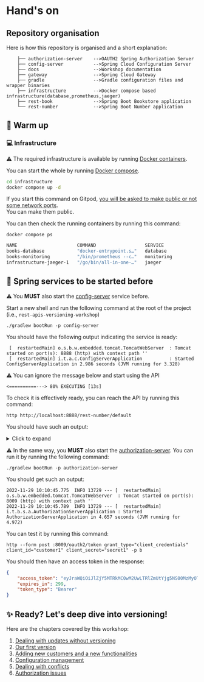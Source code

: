 # Hand's on

## Repository organisation

Here is how this repository is organised and a short explanation:

```jshelllanguage
    ├── authorization-server    -->OAUTH2 Spring Authorization Server
    ├── config-server           -->Spring Cloud Configuration Server
    ├── docs                    -->Workshop documentation
    ├── gateway                 -->Spring Cloud Gateway
    ├── gradle                  -->Gradle configuration files and wrapper binaries
    ├── infrastructure          -->Docker compose based infrastructure(database,prometheus,jaeger)
    ├── rest-book               -->Spring Boot Bookstore application
    └── rest-number             -->Spring Boot Number application
```

## :running: Warm up

### :computer: Infrastructure

:warning: The required infrastructure is available by
running [Docker containers](https://www.docker.com/resources/what-container/).

You can start the whole by running [Docker compose](https://docs.docker.com/compose/).

```bash
cd infrastructure
docker compose up -d
```

If you start this command on Gitpod, [you will be asked to make public or not some network ports](https://www.gitpod.io/docs/configure/workspaces/ports).  
You can make them public.

You can then check the running containers by running this command:

```jshelllanguage
docker compose ps
```

```bash
NAME                      COMMAND                  SERVICE             STATUS              PORTS
books-database            "docker-entrypoint.s…"   database            running             0.0.0.0:5432->5432/tcp
books-monitoring          "/bin/prometheus --c…"   monitoring          running             0.0.0.0:9090->9090/tcp
infrastructure-jaeger-1   "/go/bin/all-in-one-…"   jaeger              running             5775/udp, 5778/tcp, 14250/tcp, 6832/udp, 14268/tcp, 0.0.0.0:6831->6831/udp, 0.0.0.0:16686->16686/tcp
```

## :information_desk_person: Spring services to be started before

:warning: You **MUST** also start the [config-server](../config-server) service before.

Start a new shell and run the following command at the root of the project (i.e., ``rest-apis-versioning-workshop``)

```
./gradlew bootRun -p config-server
```

You should have the following output indicating the service is ready:

```
 [  restartedMain] o.s.b.w.embedded.tomcat.TomcatWebServer  : Tomcat started on port(s): 8888 (http) with context path ''
 [  restartedMain] i.t.a.c.ConfigServerApplication          : Started ConfigServerApplication in 2.986 seconds (JVM running for 3.328)
```

:warning: You can ignore the message below and start using the API

```jshelllanguage
<==========---> 80% EXECUTING [13s]
```

To check it is effectively ready, you can reach the API by running this command:

```jshelllanguage
http http://localhost:8888/rest-number/default 
```

You should have such an output:

<details>
<summary>Click to expand</summary>

```json
HTTP/1.1 200 
Connection: keep-alive
Content-Type: application/json
Date: Mon, 07 Nov 2022 16:44:35 GMT
Keep-Alive: timeout=60
Transfer-Encoding: chunked

{
"label": null,
"name": "rest-number",
"profiles": [
"default"
],
"propertySources": [
{
"name": "classpath:/config/rest-number.yml",
"source": {
"management.auditevents.enabled": true,
"management.endpoint.health.enabled": true,
"management.endpoint.health.probes.enabled": true,
"management.endpoint.health.show-details": "always",
"management.endpoint.metrics.enabled": true,
"management.endpoint.prometheus.enabled": true,
"management.endpoint.shutdown.enabled": true,
"management.endpoints.enabled-by-default": true,
"management.endpoints.jmx.exposure.include": "*",
"management.endpoints.web.exposure.include": "*",
"management.health.livenessstate.enabled": true,
"management.health.readinessstate.enabled": true,
"management.metrics.web.client.request.autotime.enabled": true,
"opentracing.jaeger.enabled": true,
"opentracing.jaeger.udp-sender.host": "localhost",
"opentracing.jaeger.udp-sender.port": 6831,
"resilience4j.bulkhead.configs.default.maxConcurrentCalls": 100,
"resilience4j.bulkhead.instances.book-numbers.maxConcurrentCalls": 10,
"resilience4j.thread-pool-bulkhead.configs.default.coreThreadPoolSize": 2,
"resilience4j.thread-pool-bulkhead.configs.default.maxThreadPoolSize": 4,
"resilience4j.thread-pool-bulkhead.configs.default.queueCapacity": 2,
"resilience4j.thread-pool-bulkhead.instances.book-numbers.baseConfig": "default",
"resilience4j.timelimiter.configs.default.cancelRunningFuture": false,
"resilience4j.timelimiter.configs.default.timeoutDuration": "2s",
"resilience4j.timelimiter.instances.book-numbers.baseConfig": "default",
"server.port": 8081,
"spring.application.name": "rest-number",
"spring.cloud.circuitbreaker.resilience4j.enabled": true,
"time.to.sleep": 1000
}
}
],
"state": null,
"version": null
}

```
</details>


:warning: In the same way, you **MUST** also start the [authorization-server](../authorization-server).
You can run it by running the following command:

```jshelllanguage
./gradlew bootRun -p authorization-server
```

You should get such an output:

```jshelllanguage
2022-11-29 10:10:45.775  INFO 13729 --- [  restartedMain] o.s.b.w.embedded.tomcat.TomcatWebServer  : Tomcat started on port(s): 8009 (http) with context path ''
2022-11-29 10:10:45.789  INFO 13729 --- [  restartedMain] i.t.b.s.a.AuthorizationServerApplication : Started AuthorizationServerApplication in 4.657 seconds (JVM running for 4.972)
```

You can test it by running this command:

```jshelllanguage
http --form post :8009/oauth2/token grant_type="client_credentials" client_id="customer1" client_secret="secret1" -p b
```

You should then have an access token in the response:

```json
{
    "access_token": "eyJraWQiOiJlZjY5MTRkMC0wM2UwLTRlZmUtYjg5NS00MzMyOTlkMmE5ODAiLCJhbGciOiJSUzI1NiJ9.eyJzdWIiOiJjdXN0b21lcjEiLCJhdWQiOiJjdXN0b21lcjEiLCJuYmYiOjE2Njk3MTMxNjYsImlzcyI6Imh0dHA6Ly9sb2NhbGhvc3Q6ODAwOSIsImV4cCI6MTY2OTcxMzQ2NiwiaWF0IjoxNjY5NzEzMTY2fQ.E6_tfUxoULlAPUf91OYSyAu3YG0ZLCBIzNgaOq8cH7MKo5ZMTjUmGMycChtRQZPn7BAyseqQy8e8nwwkzcx9aIFOakQvKTg5GSJBwwwNUvpqvc91NhUfXy-KpuzLnDph4YIP5PjnUQwByBU5rsK_ALVQlcY5AePgErlcUszPx0VgZoLBrp46ld520BccAa9Tz20TaNz5wMlqURqrz7bwp-Q65iCVy3TrLaiT4qrdNLsCsxlJA-0HIrlBTU8HBt0Xv0oh-8P6iTFZvH7s1qtwby1fSZ11eGOOA5_SZ7JJ-9oC5L7-bdA0LBSQxDJtEJJOZBG1Ellypj8NWPRPFZt_UA",
    "expires_in": 299,
    "token_type": "Bearer"
}
```

## :sparkles: Ready? Let's deep dive into versioning!

Here are the chapters covered by this workshop:

1. [Dealing with updates without versioning](./01-without_versioning.md)
2. [Our first version](./02-first_version.md)
3. [Adding new customers and a new functionalities](./03-second_version.md)
4. [Configuration management](./04-scm.md)
5. [Dealing with conflicts](./05-conflicts.md)
6. [Authorization issues](./06-authorization.md)